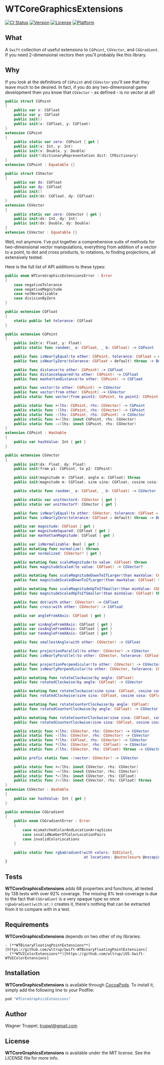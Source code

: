 # WTCoreGraphicsExtensions

[![CI Status](http://img.shields.io/travis/wltrup/Swift-WTCoreGraphicsExtensions.svg?style=flat)](https://travis-ci.org/wltrup/Swift-WTCoreGraphicsExtensions)
[![Version](https://img.shields.io/cocoapods/v/WTCoreGraphicsExtensions.svg?style=flat)](http://cocoapods.org/pods/WTCoreGraphicsExtensions)
[![License](https://img.shields.io/cocoapods/l/WTCoreGraphicsExtensions.svg?style=flat)](http://cocoapods.org/pods/WTCoreGraphicsExtensions)
[![Platform](https://img.shields.io/cocoapods/p/WTCoreGraphicsExtensions.svg?style=flat)](http://cocoapods.org/pods/WTCoreGraphicsExtensions)

## What

A `Swift` collection of useful extensions to `CGPoint`, `CGVector`, and `CGGradient`.
If you need 2-dimensional vectors then you'll probably like this library.

## Why

If you look at the definitions of `CGPoint` and `CGVector` you'll see that they leave much to be desired. In fact, if you do any two-dimensional game development then you know that `CGVector` - as defined - is no vector at all!

```swift
public struct CGPoint
{
    public var x: CGFloat
    public var y: CGFloat
    public init()
    public init(x: CGFloat, y: CGFloat)
}
extension CGPoint
{
    public static var zero: CGPoint { get }
    public init(x: Int, y: Int)
    public init(x: Double, y: Double)
    public init?(dictionaryRepresentation dict: CFDictionary)
}
extension CGPoint : Equatable {}

public struct CGVector
{
    public var dx: CGFloat
    public var dy: CGFloat
    public init()
    public init(dx: CGFloat, dy: CGFloat)
}
extension CGVector
{
    public static var zero: CGVector { get }
    public init(dx: Int, dy: Int)
    public init(dx: Double, dy: Double)
}
extension CGVector : Equatable {}
```

Well, not anymore. I've put together a comprehensive suite of methods for two-dimensional vector manipulations, everything from addition of a vector to a point, to dot and cross products, to rotations, to finding projections,
all extensively tested.

Here is the full list of API additions to these types:

```swift
public enum WTCoreGraphicsExtensionsError : Error
{
    case negativeTolerance
    case negativeMagnitude
    case notNormalizable
    case divisionByZero
}

public extension CGFloat
{
    static public let tolerance: CGFloat
}

public extension CGPoint
{
    public init(x: Float, y: Float)
    public static func random(_ a: CGFloat, _ b: CGFloat) -> CGPoint

    public func isNearlyEqual(to other: CGPoint, tolerance: CGFloat = default) throws -> Bool
    public func isNearlyZero(tolerance: CGFloat = default) throws -> Bool

    public func distance(to other: CGPoint) -> CGFloat
    public func distanceSquared(to other: CGPoint) -> CGFloat
    public func manhattanDistance(to other: CGPoint) -> CGFloat

    public func vector(to other: CGPoint) -> CGVector
    public func vector(from other: CGPoint) -> CGVector
    public static func vector(from point1: CGPoint, to point2: CGPoint) -> CGVector

    public static func +(lhs: CGPoint, rhs: CGVector) -> CGPoint
    public static func -(lhs: CGPoint, rhs: CGVector) -> CGPoint
    public static func -(lhs: CGPoint, rhs: CGPoint) -> CGVector
    public static func +=(lhs: inout CGPoint, rhs: CGVector)
    public static func -=(lhs: inout CGPoint, rhs: CGVector)
}
extension CGPoint : Hashable
{
    public var hashValue: Int { get }
}

public extension CGVector
{
    public init(dx: Float, dy: Float)
    public init(from p1: CGPoint, to p2: CGPoint)

    public init(magnitude m: CGFloat, angle a: CGFloat) throws
    public init(magnitude m: CGFloat, sine sina: CGFloat, cosine cosa: CGFloat) throws

    public static func random(_ a: CGFloat, _ b: CGFloat) -> CGVector

    public static var unitVectorX: CGVector { get }
    public static var unitVectorY: CGVector { get }

    public func isNearlyEqual(to other: CGVector, tolerance: CGFloat = default) throws -> Bool
    public func isNearlyZero(tolerance: CGFloat = default) throws -> Bool

    public var magnitude: CGFloat { get }
    public var magnitudeSquared: CGFloat { get }
    public var manhattanMagnitude: CGFloat { get }

    public var isNormalizable: Bool { get }
    public mutating func normalize() throws
    public var normalized: CGVector? { get }

    public mutating func scaleMagnitude(to value: CGFloat) throws
    public func magnitudeScaled(to value: CGFloat) -> CGVector?

    public mutating func scaleMagnitudeDownToIfLarger(than maxValue: CGFloat) throws
    public func magnitudeScaledDownToIfLarger(than maxValue: CGFloat) throws -> CGVector

    public mutating func scaleMagnitudeUpToIfSmaller(than minValue: CGFloat) throws
    public func magnitudeScaledUpToIfSmaller(than minValue: CGFloat) throws -> CGVector

    public func dot(with other: CGVector) -> CGFloat
    public func cross(with other: CGVector) -> CGFloat

    public var angleFromXAxis: CGFloat { get }

    public var sinAngleFromXAxis: CGFloat { get }
    public var cosAngleFromXAxis: CGFloat { get }
    public var tanAngleFromXAxis: CGFloat { get }

    public func smallestAngle(with other: CGVector) -> CGFloat

    public func projectionParallel(to other: CGVector) -> CGVector
    public func isNearlyParallel(to other: CGVector, tolerance: CGFloat = default) throws -> Bool

    public func projectionPerpendicular(to other: CGVector) -> CGVector
    public func isNearlyPerpendicular(to other: CGVector, tolerance: CGFloat = default) throws -> Bool

    public mutating func rotateClockwise(by angle: CGFloat)
    public func rotatedClockwise(by angle: CGFloat) -> CGVector

    public mutating func rotateClockwise(sine sina: CGFloat, cosine cosa: CGFloat)
    public func rotatedClockwise(sine sina: CGFloat, cosine cosa: CGFloat) -> CGVector

    public mutating func rotateCounterClockwise(by angle: CGFloat)
    public func rotatedCounterClockwise(by angle: CGFloat) -> CGVector

    public mutating func rotateCounterClockwise(sine sina: CGFloat, cosine cosa: CGFloat)
    public func rotatedCounterClockwise(sine sina: CGFloat, cosine cosa: CGFloat) -> CGVector

    public static func +(lhs: CGVector, rhs: CGVector) -> CGVector
    public static func -(lhs: CGVector, rhs: CGVector) -> CGVector
    public static func *(lhs: CGFloat, rhs: CGVector) -> CGVector
    public static func *(lhs: CGVector, rhs: CGFloat) -> CGVector
    public static func /(lhs: CGVector, rhs: CGFloat) throws -> CGVector

    public prefix static func -(vector: CGVector) -> CGVector

    public static func +=(lhs: inout CGVector, rhs: CGVector)
    public static func -=(lhs: inout CGVector, rhs: CGVector)
    public static func *=(lhs: inout CGVector, rhs: CGFloat)
    public static func /=(lhs: inout CGVector, rhs: CGFloat) throws
}
extension CGVector : Hashable
{
    public var hashValue: Int { get }
}

public extension CGGradient
{
    public enum CGGradientError : Error
    {
        case mismatchedColorAndLocationArraySizes
        case invalidNumberOfColorLocationPairs
        case invalidColorLocations
    }

    public static func rgbaGradient(with colors: [UIColor],
                                    at locations: @autoclosure @escaping [CGFloat]) throws -> CGGradient?
}
```

## Tests

**WTCoreGraphicsExtensions** adds 68 properties and functions, all tested by 138 tests with over 92%
coverage. The missing 8% test-coverage is due to the fact that `CGGradient` is a very opaque type so once
`rgbaGradient(with:at:)` creates it, there's nothing that can be extracted from it to compare with in a test.

## Requirements

**WTCoreGraphicsExtensions** depends on two other of my libraries:

    - (**WTBinaryFloatingPointExtensions**)[https://github.com/wltrup/Swift-WTBinaryFloatingPointExtensions]
    - (**WTUIColorExtensions**)[https://github.com/wltrup/iOS-Swift-WTUIColorExtensions]

## Installation

**WTCoreGraphicsExtensions** is available through [CocoaPods](http://cocoapods.org). To install
it, simply add the following line to your Podfile:

```ruby
pod "WTCoreGraphicsExtensions"
```

## Author

Wagner Truppel, trupwl@gmail.com

## License

**WTCoreGraphicsExtensions** is available under the MIT license. See the LICENSE file for more info.
